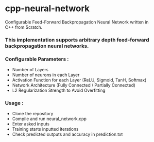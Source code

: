 # cpp-neural-network
Configurable Feed-Forward Backpropagation Neural Network written in C++ from Scratch.

### This implementation supports arbitrary depth feed-forward backpropagation neural networks.

### Configurable Parameters :
- Number of Layers
- Number of neurons in each Layer
- Activation Function for each Layer (ReLU, Sigmoid, TanH, Softmax)
- Network Architecture (Fully Connected / Partially Connected)
- L2 Regularization Strength to Avoid Overfitting

### Usage :
- Clone the repository
- Compile and run neural_network.cpp
- Enter asked inputs
- Training starts inputted iterations
- Check predicted outputs and accuracy in prediction.txt
